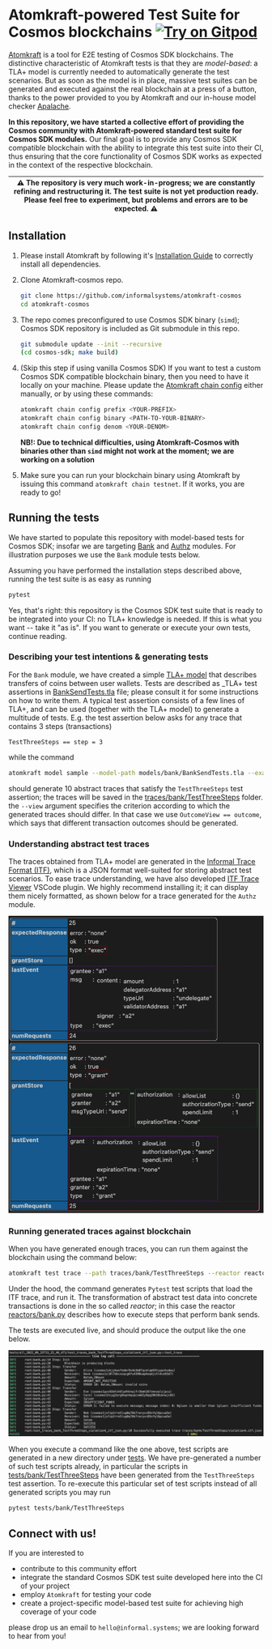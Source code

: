 Atomkraft-powered Test Suite for Cosmos blockchains [![Try on Gitpod](https://img.shields.io/badge/Atomkraft-Try%20on%20Gitpod-FFB45B?logo=gitpod)](https://gitpod.io/#https://github.com/informalsystems/atomkraft-cosmos)
===

[Atomkraft](https://github.com/informalsystems/atomkraft) is a tool for E2E testing of Cosmos SDK blockchains. The distinctive characteristic of Atomkraft tests is that they are _model-based_: a TLA+ model is currently needed to automatically generate the test scenarios. But as soon as the model is in place, massive test suites can be generated and executed against the real blockchain at a press of a button, thanks to the power provided to you by Atomkraft and our in-house model checker [Apalache](https://apalache.informal.systems).

**In this repository, we have started a collective effort of providing the Cosmos community with Atomkraft-powered standard test suite for Cosmos SDK modules.** Our final goal is to provide any Cosmos SDK compatible blockchain with the ability to integrate this test suite into their CI, thus ensuring that the core functionality of Cosmos SDK works as expected in the context of the respective blockchain.

| ⚠️ The repository is very much work-in-progress; we are constantly refining and restructuring it. **The test suite is not yet production ready.** Please feel free to experiment, but problems and errors are to be expected. ⚠️ |
| ---------------------------------------------------------------------------------------------- |

## Installation

1. Please install Atomkraft by following it's [Installation Guide](https://github.com/informalsystems/atomkraft/blob/dev/INSTALLATION.md) to correctly install all dependencies.

2. Clone Atomkraft-cosmos repo.
    ```sh
    git clone https://github.com/informalsystems/atomkraft-cosmos
    cd atomkraft-cosmos
    ```

3. The repo comes preconfigured to use Cosmos SDK binary (`simd`); Cosmos SDK repository is included as Git submodule in this repo.
    ```sh
    git submodule update --init --recursive
    (cd cosmos-sdk; make build)
    ```

4. (Skip this step if using vanilla Cosmos SDK) If you want to test a custom Cosmos SDK compatible blockchain binary, then you need to have it locally on your machine. Please update the [Atomkraft chain config](chain.toml) either manually, or by using these commands:
    ```sh
    atomkraft chain config prefix <YOUR-PREFIX>
    atomkraft chain config binary <PATH-TO-YOUR-BINARY>
    atomkraft chain config denom <YOUR-DENOM>
    ```

    **NB!: Due to technical difficulties, using Atomkraft-Cosmos with binaries other than `simd` might not work at the moment; we are working on a solution** 

5. Make sure you can run your blockchain binary using Atomkraft by issuing this command `atomkraft chain testnet`. If it works, you are ready to go!

## Running the tests

We have started to populate this repository with model-based tests for Cosmos SDK; insofar we are targeting [Bank](https://github.com/cosmos/cosmos-sdk/tree/main/x/bank) and [Authz](https://github.com/cosmos/cosmos-sdk/tree/main/x/authz) modules. For illustration purposes we use the `Bank` module tests below.

Assuming you have performed the installation steps described above, running the test suite is as easy as running

```sh
pytest
```

Yes, that's right: this repository is the Cosmos SDK test suite that is ready to be integrated into your CI: no TLA+ knowledge is needed. If this is what you want -- take it "as is". If you want to generate or execute your own tests, continue reading.

### Describing your test intentions & generating tests

For the `Bank` module, we have created a simple [TLA+ model](models/bank/BankSend.tla) that describes transfers of coins between user wallets. Tests are described as _TLA+ test assertions in [BankSendTests.tla](models/bank/BankSendTests.tla) file; please consult it for some instructions on how to write them. A typical test assertion consists of a few lines of TLA+, and can be used (together with the TLA+ model) to generate a multitude of tests. E.g. the test assertion below asks for any trace that contains 3 steps (transactions)

```tla
TestThreeSteps == step = 3
```


while the command

```sh
atomkraft model sample --model-path models/bank/BankSendTests.tla --examples TestThreeSteps --traces-dir traces/bank --max_error=10 --view=OutcomeView
```

should generate 10 abstract traces that satisfy the `TestThreeSteps` test assertion; the traces will be saved in the [traces/bank/TestThreeSteps](traces/bank/TestThreeSteps/) folder. the `--view` argument specifies the criterion according to which the generated traces should differ. In that case we use `OutcomeView == outcome`, which says that different transaction outcomes should be generated.


### Understanding abstract test traces

The traces obtained from TLA+ model are generated in the [Informal Trace Format (ITF)](https://apalache.informal.systems/docs/adr/015adr-trace.html), which is a JSON format well-suited for storing abstract test scenarios. To ease trace understanding, we have also developed [ITF Trace Viewer](https://marketplace.visualstudio.com/items?itemName=informal.itf-trace-viewer) VSCode plugin. We highly recommend installing it; it can display them nicely formatted, as shown below for a trace generated for the `Authz` module.

![Authz ITF Trace View](docs/ITF-Trace-Viewer.png)

### Running generated traces against blockchain

When you have generated enough traces, you can run them against the blockchain using the command below:

```sh
atomkraft test trace --path traces/bank/TestThreeSteps --reactor reactors/bank.py --keypath action.tag
```

Under the hood, the command generates `Pytest` test scripts that load the ITF trace, and run it. The transformation of abstract test data into concrete transactions is done in the so called _reactor_; in this case the reactor [reactors/bank.py](reactors/bank.py) describes how to execute steps that perform bank sends.

The tests are executed live, and should produce the output like the one below.

![Live test output](docs/Live-Test-Output.png)


When you execute a command like the one above, test scripts are generated in a new directory under [tests](tests/). We have pre-generated a number of such test scripts already, in particular the scripts in [tests/bank/TestThreeSteps](tests/bank/TestThreeSteps/) have been generated from the `TestThreeSteps` test assertion. To re-execute this particular set of test scripts instead of all generated scripts you may run

```sh
pytest tests/bank/TestThreeSteps
```

## Connect with us!

If you are interested to 
- contribute to this community effort
- integrate the standard Cosmos SDK test suite developed here into the CI of your project
- employ `Atomkraft` for testing your code
- create a project-specific model-based test suite for achieving high coverage of your code

please drop us an email to `hello@informal.systems`; we are looking forward to hear from you!